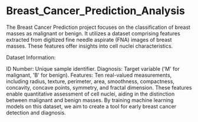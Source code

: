# Breast_Cancer_Prediction_Analysis
The Breast Cancer Prediction project focuses on the classification of breast masses as malignant or benign. It utilizes a dataset comprising features extracted from digitized fine needle aspirate (FNA) images of breast masses. These features offer insights into cell nuclei characteristics.

Dataset Information:

ID Number: Unique sample identifier.
Diagnosis: Target variable ('M' for malignant, 'B' for benign).
Features: Ten real-valued measurements, including radius, texture, perimeter, area, smoothness, compactness, concavity, concave points, symmetry, and fractal dimension.
These features enable quantitative assessment of cell nuclei, aiding in the distinction between malignant and benign masses. By training machine learning models on this dataset, we aim to create a tool for early breast cancer detection and diagnosis.

